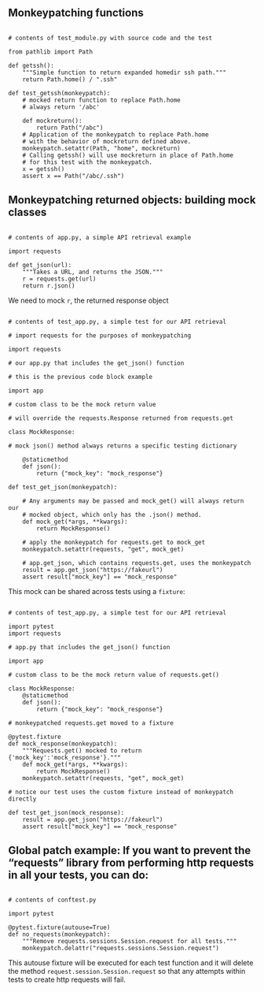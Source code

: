 ## Monkeypatching functions

```

# contents of test_module.py with source code and the test

from pathlib import Path

def getssh():
    """Simple function to return expanded homedir ssh path."""
    return Path.home() / ".ssh"

def test_getssh(monkeypatch):
    # mocked return function to replace Path.home
    # always return '/abc'

    def mockreturn():
        return Path("/abc")
    # Application of the monkeypatch to replace Path.home
    # with the behavior of mockreturn defined above.
    monkeypatch.setattr(Path, "home", mockreturn)
    # Calling getssh() will use mockreturn in place of Path.home
    # for this test with the monkeypatch.
    x = getssh()
    assert x == Path("/abc/.ssh")
```

## Monkeypatching returned objects: building mock classes

```

# contents of app.py, a simple API retrieval example

import requests

def get_json(url):
    """Takes a URL, and returns the JSON."""
    r = requests.get(url)
    return r.json()
```

We need to mock `r`, the returned response object

```

# contents of test_app.py, a simple test for our API retrieval

# import requests for the purposes of monkeypatching

import requests

# our app.py that includes the get_json() function

# this is the previous code block example

import app

# custom class to be the mock return value

# will override the requests.Response returned from requests.get

class MockResponse:

# mock json() method always returns a specific testing dictionary

    @staticmethod
    def json():
        return {"mock_key": "mock_response"}

def test_get_json(monkeypatch):

    # Any arguments may be passed and mock_get() will always return our
    # mocked object, which only has the .json() method.
    def mock_get(*args, **kwargs):
        return MockResponse()

    # apply the monkeypatch for requests.get to mock_get
    monkeypatch.setattr(requests, "get", mock_get)

    # app.get_json, which contains requests.get, uses the monkeypatch
    result = app.get_json("https://fakeurl")
    assert result["mock_key"] == "mock_response"
```

This mock can be shared across tests using a `fixture`:

```

# contents of test_app.py, a simple test for our API retrieval

import pytest
import requests

# app.py that includes the get_json() function

import app

# custom class to be the mock return value of requests.get()

class MockResponse:
    @staticmethod
    def json():
        return {"mock_key": "mock_response"}

# monkeypatched requests.get moved to a fixture

@pytest.fixture
def mock_response(monkeypatch):
    """Requests.get() mocked to return {'mock_key':'mock_response'}."""
    def mock_get(*args, **kwargs):
        return MockResponse()
    monkeypatch.setattr(requests, "get", mock_get)

# notice our test uses the custom fixture instead of monkeypatch directly

def test_get_json(mock_response):
    result = app.get_json("https://fakeurl")
    assert result["mock_key"] == "mock_response"
```

## Global patch example: If you want to prevent the “requests” library from performing http requests in all your tests, you can do:

```

# contents of conftest.py

import pytest

@pytest.fixture(autouse=True)
def no_requests(monkeypatch):
    """Remove requests.sessions.Session.request for all tests."""
    monkeypatch.delattr("requests.sessions.Session.request")
```

This autouse fixture will be executed for each test function and it will delete the method `request.session.Session.request` so that any attempts within tests to create http requests will fail.